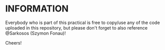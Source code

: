# INFORMATION
Everybody who is part of this practical is free to copy/use any of the code uploaded in this repository, but please don't forget to also
reference @Sarkosos (Szymon Fonau)!

Cheers!
